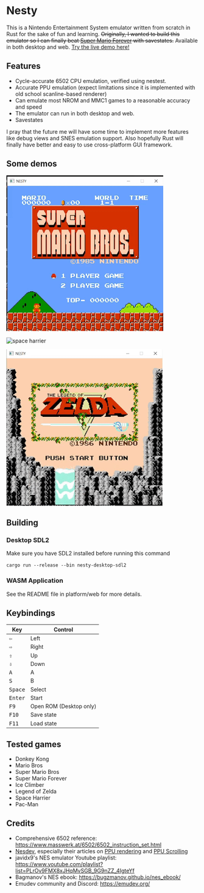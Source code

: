 # Nesty

This is a Nintendo Entertainment System emulator written from scratch in Rust for the sake of fun and learning. ~~Originally, I wanted to build this emulator so I can finally beat [Super Mario Forever](https://www.youtube.com/watch?v=in6RZzdGki8) with savestates.~~ Available in both desktop and web. [Try the live demo here!](https://marethyu.github.io/nesty/)

## Features

- Cycle-accurate 6502 CPU emulation, verified using nestest.
- Accurate PPU emulation (expect limitations since it is implemented with old school scanline-based renderer)
- Can emulate most NROM and MMC1 games to a reasonable accuracy and speed
- The emulator can run in both desktop and web.
- Savestates

I pray that the future me will have some time to implement more features like debug views and SNES emulation support. Also hopefully Rust will finally have better and easy to use cross-platform GUI framework.

## Some demos

![mario](media/mario.gif)

![space harrier](media/space-harrier.gif)

![zelda](media/zelda.gif)

## Building

### Desktop SDL2

Make sure you have SDL2 installed before running this command

```
cargo run --release --bin nesty-desktop-sdl2
```

### WASM Application

See the README file in platform/web for more details.

## Keybindings

| Key | Control |
| --- | --- |
|<kbd>⇦</kbd>|Left|
|<kbd>⇨</kbd>|Right|
|<kbd>⇧</kbd>|Up|
|<kbd>⇩</kbd>|Down|
|<kbd>A</kbd>|A|
|<kbd>S</kbd>|B|
|<kbd>Space</kbd>|Select|
|<kbd>Enter</kbd>|Start|
|<kbd>F9</kbd>|Open ROM (Desktop only)||
|<kbd>F10</kbd>|Save state|
|<kbd>F11</kbd>|Load state|

## Tested games

- Donkey Kong
- Mario Bros
- Super Mario Bros
- Super Mario Forever
- Ice Climber
- Legend of Zelda
- Space Harrier
- Pac-Man

## Credits

- Comprehensive 6502 reference: https://www.masswerk.at/6502/6502_instruction_set.html
- [Nesdev](https://www.nesdev.org/wiki/Nesdev_Wiki), especially their articles on [PPU rendering](https://www.nesdev.org/wiki/PPU_rendering) and [PPU Scrolling](https://www.nesdev.org/wiki/PPU_scrolling)
- javidx9's NES emulator Youtube playlist: https://www.youtube.com/playlist?list=PLrOv9FMX8xJHqMvSGB_9G9nZZ_4IgteYf
- Bagmanov's NES ebook: https://bugzmanov.github.io/nes_ebook/
- Emudev community and Discord: https://emudev.org/
